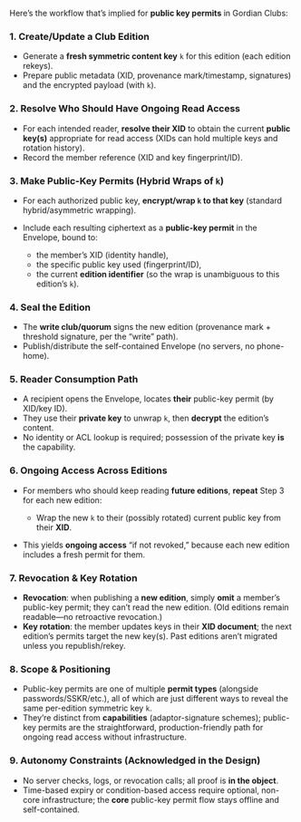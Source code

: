 Here’s the workflow that’s implied for **public key permits** in Gordian Clubs:

### 1. Create/Update a Club Edition

* Generate a **fresh symmetric content key** `k` for this edition (each edition rekeys).
* Prepare public metadata (XID, provenance mark/timestamp, signatures) and the encrypted payload (with `k`).

### 2. Resolve Who Should Have Ongoing Read Access

* For each intended reader, **resolve their XID** to obtain the current **public key(s)** appropriate for read access (XIDs can hold multiple keys and rotation history).
* Record the member reference (XID and key fingerprint/ID).

### 3. Make Public-Key Permits (Hybrid Wraps of `k`)

* For each authorized public key, **encrypt/wrap `k` to that key** (standard hybrid/asymmetric wrapping).
* Include each resulting ciphertext as a **public-key permit** in the Envelope, bound to:

  * the member’s XID (identity handle),
  * the specific public key used (fingerprint/ID),
  * the current **edition identifier** (so the wrap is unambiguous to this edition’s `k`).

### 4. Seal the Edition

* The **write club/quorum** signs the new edition (provenance mark + threshold signature, per the “write” path).
* Publish/distribute the self-contained Envelope (no servers, no phone-home).

### 5. Reader Consumption Path

* A recipient opens the Envelope, locates **their** public-key permit (by XID/key ID).
* They use their **private key** to unwrap `k`, then **decrypt** the edition’s content.
* No identity or ACL lookup is required; possession of the private key **is** the capability.

### 6. Ongoing Access Across Editions

* For members who should keep reading **future editions**, **repeat** Step 3 for each new edition:

  * Wrap the new `k` to their (possibly rotated) current public key from their **XID**.
* This yields **ongoing access** “if not revoked,” because each new edition includes a fresh permit for them.

### 7. Revocation & Key Rotation

* **Revocation**: when publishing a **new edition**, simply **omit** a member’s public-key permit; they can’t read the new edition. (Old editions remain readable—no retroactive revocation.)
* **Key rotation**: the member updates keys in their **XID document**; the next edition’s permits target the new key(s). Past editions aren’t migrated unless you republish/rekey.

### 8. Scope & Positioning

* Public-key permits are one of multiple **permit types** (alongside passwords/SSKR/etc.), all of which are just different ways to reveal the same per-edition symmetric key `k`.
* They’re distinct from **capabilities** (adaptor-signature schemes); public-key permits are the straightforward, production-friendly path for ongoing read access without infrastructure.

### 9. Autonomy Constraints (Acknowledged in the Design)

* No server checks, logs, or revocation calls; all proof is **in the object**.
* Time-based expiry or condition-based access require optional, non-core infrastructure; the **core** public-key permit flow stays offline and self-contained.
